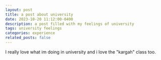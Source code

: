 ```yaml
---
layout: post
title: a post about university
date: 2023-10-20 11:12:00-0400
description: a post filled with my feelings of university
tags: university feelings
categories: experience
related_posts: false
---
```

I really love what im doing in university and i love the "kargah" class too.


